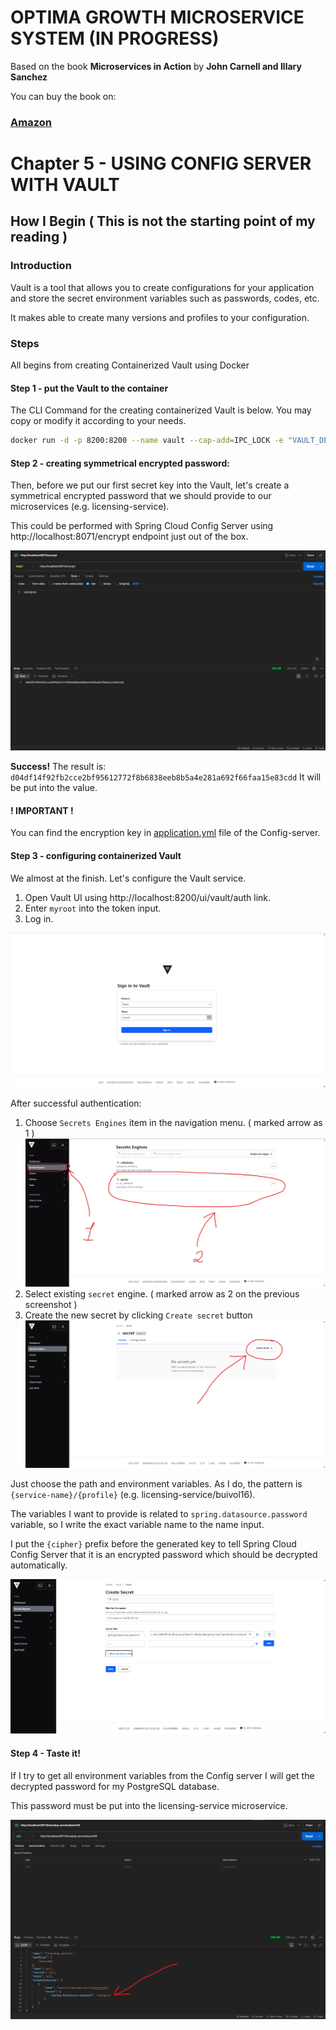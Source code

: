 OPTIMA GROWTH MICROSERVICE SYSTEM (IN PROGRESS)
===============
Based on the book **Microservices in Action** by **John Carnell and Illary Sanchez**

You can buy the book on:
### [Amazon](https://a.co/d/eSzO7DP)

Chapter 5 - USING CONFIG SERVER WITH VAULT
===============

## How I Begin ( This is not the starting point of my reading )

### Introduction

Vault is a tool that allows you to create configurations for your application and store the secret environment variables such as passwords, codes, etc.

It makes able to create many versions and profiles to your configuration.

### Steps

All begins from creating Containerized Vault using Docker

#### Step 1 - put the Vault to the container

The CLI Command for the creating containerized Vault is below. You may copy or modify it according to your needs.

```sh
docker run -d -p 8200:8200 --name vault --cap-add=IPC_LOCK -e "VAULT_DEV_ROOT_TOKEN_ID=myroot" hashicorp/vault
```

#### Step 2 - creating symmetrical encrypted password:
Then, before we put our first secret key into the Vault, let's create a symmetrical encrypted password that we should provide to our microservices (e.g. licensing-service). 

This could be performed with Spring Cloud Config Server using http://localhost:8071/encrypt endpoint just out of the box.

![Step2](docs/img/chapter5/vault/creating-encrypted-db-password.png)

**Success!** The result is: `d04df14f92fb2cce2bf95612772f8b6838eeb8b5a4e281a692f66faa15e83cdd` It will be put into the value.

#### **! IMPORTANT !** 

You can find the encryption key in [application.yml](Config-server/src/main/resources/application.yml) file of the Config-server.

#### Step 3 - configuring containerized Vault

We almost at the finish. Let's configure the Vault service.

1. Open Vault UI using http://localhost:8200/ui/vault/auth link.
2. Enter `myroot` into the token input.
3. Log in.

![vault-creating-configuration-login.png](docs%2Fimg%2Fchapter5%2Fvault%2Fvault-creating-configuration-login.png)

After successful authentication:
1. Choose `Secrets Engines` item in the navigation menu. ( marked arrow as 1 )
   ![Vault-Step1](docs%2Fimg%2Fchapter5%2Fvault%2Fvault-creating-configuration.png)
2. Select existing `secret` engine. ( marked arrow as 2 on the previous screenshot )
3. Create the new secret by clicking `Create secret` button
   ![Vault-Step2](docs%2Fimg%2Fchapter5%2Fvault%2Fvault-creating-configuration-1.png)

Just choose the path and environment variables. As I do, the pattern is `{service-name}/{profile}` (e.g. licensing-service/buivol16).

The variables I want to provide is related to `spring.datasource.password` variable, so I write the exact variable name to the name input.

I put the `{cipher}` prefix before the generated key to tell Spring Cloud Config Server that it is an encrypted password which should be decrypted automatically.

![Vault-Step3](docs%2Fimg%2Fchapter5%2Fvault%2Fvault-creating-configuration-2.png)

#### Step 4 - Taste it!

If I try to get all environment variables from the Config server I will get the decrypted password for my PostgreSQL database. 

This password must be put into the licensing-service microservice.

![Step4-the-real-one(-_-)](docs%2Fimg%2Fchapter5%2Fvault%2Fgetting-configuration-from-vault.png)